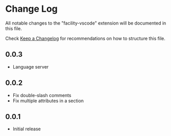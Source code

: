 # Change Log
All notable changes to the "facility-vscode" extension will be documented in this file.

Check [Keep a Changelog](http://keepachangelog.com/) for recommendations on how to structure this file.

## 0.0.3
- Language server

## 0.0.2
- Fix double-slash comments
- Fix multiple attributes in a section

## 0.0.1
- Initial release
